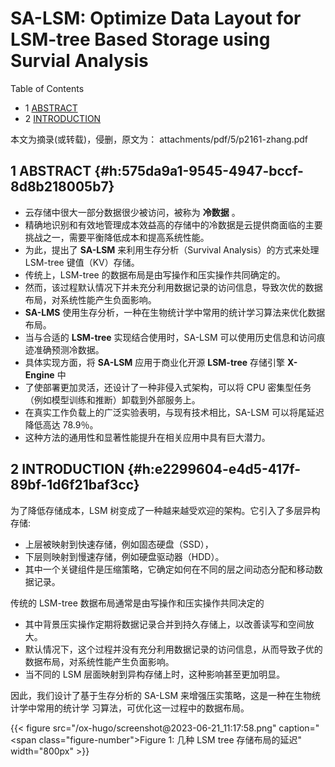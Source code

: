 # SA-LSM: Optimize Data Layout for LSM-tree Based Storage using Survial Analysis


<div class="ox-hugo-toc toc has-section-numbers">

<div class="heading">Table of Contents</div>

- <span class="section-num">1</span> [ABSTRACT](#h:575da9a1-9545-4947-bccf-8d8b218005b7)
- <span class="section-num">2</span> [INTRODUCTION](#h:e2299604-e4d5-417f-89bf-1d6f21baf3cc)

</div>
<!--endtoc-->


本文为摘录(或转载)，侵删，原文为： attachments/pdf/5/p2161-zhang.pdf



## <span class="section-num">1</span> ABSTRACT {#h:575da9a1-9545-4947-bccf-8d8b218005b7}

-   云存储中很大一部分数据很少被访问，被称为 **冷数据** 。
-   精确地识别和有效地管理成本效益高的存储中的冷数据是云提供商面临的主要挑战之一，需要平衡降低成本和提高系统性能。
-   为此，提出了 **SA-LSM** 来利用生存分析（Survival Analysis）的方式来处理 LSM-tree 键值（KV）存储。
-   传统上，LSM-tree 的数据布局是由写操作和压实操作共同确定的。
-   然而，该过程默认情况下并未充分利用数据记录的访问信息，导致次优的数据布局，对系统性能产生负面影响。
-   **SA-LMS** 使用生存分析，一种在生物统计学中常用的统计学习算法来优化数据布局。
-   当与合适的 **LSM-tree** 实现结合使用时，SA-LSM 可以使用历史信息和访问痕迹准确预测冷数据。
-   具体实现方面，将 **SA-LSM** 应用于商业化开源 **LSM-tree** 存储引擎 **X-Engine** 中
-   了使部署更加灵活，还设计了一种非侵入式架构，可以将 CPU 密集型任务（例如模型训练和推断）卸载到外部服务上。
-   在真实工作负载上的广泛实验表明，与现有技术相比，SA-LSM 可以将尾延迟降低高达 78.9％。
-   这种方法的通用性和显著性能提升在相关应用中具有巨大潜力。


## <span class="section-num">2</span> INTRODUCTION {#h:e2299604-e4d5-417f-89bf-1d6f21baf3cc}

为了降低存储成本，LSM 树变成了一种越来越受欢迎的架构。它引入了多层异构存储:

-   上层被映射到快速存储，例如固态硬盘（SSD），
-   下层则映射到慢速存储，例如硬盘驱动器（HDD）。
-   其中一个关键组件是压缩策略，它确定如何在不同的层之间动态分配和移动数据记录。

传统的 LSM-tree 数据布局通常是由写操作和压实操作共同决定的

-   其中背景压实操作定期将数据记录合并到持久存储上，以改善读写和空间放大。
-   默认情况下，这个过程并没有充分利用数据记录的访问信息，从而导致子优的数据布局，对系统性能产生负面影响。
-   当不同的 LSM 层面映射到异构存储上时，这种影响甚至更加明显。

因此，我们设计了基于生存分析的 SA-LSM 来增强压实策略，这是一种在生物统计学中常用的统计学
习算法，可优化这一过程中的数据布局。

<a id="figure--fig:screenshot@2023-06-21-11:17:58"></a>

{{< figure src="/ox-hugo/screenshot@2023-06-21_11:17:58.png" caption="<span class=\"figure-number\">Figure 1: </span>几种 LSM tree 存储布局的延迟" width="800px" >}}

